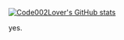 [![Code002Lover's GitHub stats](https://github-readme-stats.vercel.app/api?username=Mystikfluu&show_icons=true)](https://github.com/anuraghazra/github-readme-stats)

yes.
